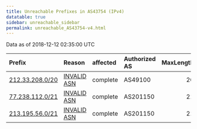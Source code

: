 ```yaml
---
title: Unreachable Prefixes in AS43754 (IPv4)
datatable: true
sidebar: unreachable_sidebar
permalink: unreachable_AS43754-v4.html
---
```


Data as of 2018-12-12 02:35:00 UTC


<div class="datatable-begin"></div>

| Prefix                                                   | Reason                                                                                                 | affected   | Authorized AS   |   MaxLength | Anchor                                         |   unreachable /24s |
|:---------------------------------------------------------|:-------------------------------------------------------------------------------------------------------|:-----------|:----------------|------------:|:-----------------------------------------------|-------------------:|
| [212.33.208.0/20](https://stat.ripe.net/212.33.208.0/20) | [INVALID ASN](https://rpki-validator.ripe.net/announcement-preview?asn=AS43754&prefix=212.33.208.0/20) | complete   | AS49100         |          20 | [RIPE](unreachable_RIPE_NCC_RPKI_Root-v4.html) |                 16 |
| [77.238.112.0/21](https://stat.ripe.net/77.238.112.0/21) | [INVALID ASN](https://rpki-validator.ripe.net/announcement-preview?asn=AS43754&prefix=77.238.112.0/21) | complete   | AS201150        |          21 | [RIPE](unreachable_RIPE_NCC_RPKI_Root-v4.html) |                  8 |
| [213.195.56.0/21](https://stat.ripe.net/213.195.56.0/21) | [INVALID ASN](https://rpki-validator.ripe.net/announcement-preview?asn=AS43754&prefix=213.195.56.0/21) | complete   | AS201150        |          21 | [RIPE](unreachable_RIPE_NCC_RPKI_Root-v4.html) |                  8 |

<div class="datatable-end"></div>